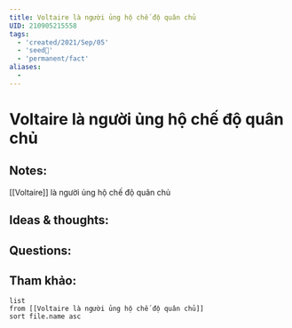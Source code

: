 ```yaml
---
title: Voltaire là người ủng hộ chế độ quân chủ
UID: 210905215558
tags:
  - 'created/2021/Sep/05'
  - 'seed🥜'
  - 'permanent/fact'
aliases:
  - 
---
```

# Voltaire là người ủng hộ chế độ quân chủ

## Notes:
[[Voltaire]] là người ủng hộ chế độ quân chủ

## Ideas & thoughts:

## Questions:


## Tham khảo:
```dataview
list
from [[Voltaire là người ủng hộ chế độ quân chủ]]
sort file.name asc
```
